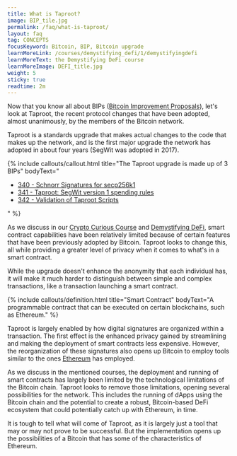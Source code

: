```yaml
---
title: What is Taproot?
image: BIP_tile.jpg
permalink: /faq/what-is-taproot/
layout: faq
tag: CONCEPTS
focusKeyword: Bitcoin, BIP, Bitcoin upgrade 
learnMoreLink: /courses/demystifying_defi/1/demystifyingdefi
learnMoreText: the Demystifying DeFi course
learnMoreImage: DEFI_title.jpg
weight: 5
sticky: true
readtime: 2m
---
```

<p>Now that you know all about BIPs (<a href='/faq/what-is-bitcoin-improvement-proposal/'>Bitcoin Improvement Proposals</a>), let's look at Taproot, the recent protocol changes that have been adopted, almost unanimously, by the members of the Bitcoin network.</p>

<p>Taproot is a standards upgrade that makes actual changes to the code that makes up the network, and is the first major upgrade the network has adopted in about four years (SegWit was adopted in 2017).</p>

{% include callouts/callout.html
   title="The Taproot upgrade is made up of 3 BIPs"
	bodyText="<ul>
  <li><a href='https://github.com/bitcoin/bips/blob/master/bip-0340.mediawiki'>340 - Schnorr Signatures for secp256k1</a></li>
  <li><a href='https://github.com/bitcoin/bips/blob/master/bip-0341.mediawiki'>341 - Taproot: SegWit version 1 spending rules</a></li>
  <li><a href='https://github.com/bitcoin/bips/blob/master/bip-0342.mediawiki'>342 - Validation of Taproot Scripts</a></li>
 </ul>"
%}

<p>As we discuss in our <a href='/courses/crypto-curious-course/'>Crypto Curious Course</a> and <a href='/courses/demystifying-defi/'>Demystifying DeFi</a>, smart contract capabilities have been relatively limited because of certain features that have been previously adopted by Bitcoin. Taproot looks to change this, all while providing a greater level of privacy when it comes to what's in a smart contract.</p>

<p>While the upgrade doesn't enhance the anonymity that each individual has, it will make it much harder to distinguish between simple and complex transactions, like a transaction launching a smart contract.</p>

{% include callouts/definition.html
	title="Smart Contract"
	bodyText="A programmable contract that can be executed on certain blockchains, such as Ethereum."
%}

<p>Taproot is largely enabled by how digital signatures are organized within a transaction. The first effect is the enhanced privacy gained by streamlining and making the deployment of smart contracts less expensive. However, the reorganization of these signatures also opens up Bitcoin to employ tools similar to the ones <a href='/courses/ethereum-101-blockchain-beyond-bitcoin/'>Ethereum</a> has employed.</p>

<p>As we discuss in the mentioned courses, the deployment and running of smart contracts has largely been limited by the technological limitations of the Bitcoin chain. Taproot looks to remove those limitations, opening several possibilities for the network. This includes the running of dApps using the Bitcoin chain and the potential to create a robust, Bitcoin-based DeFi ecosystem that could potentially catch up with Ethereum, in time.</p>

<p>It is tough to tell what will come of Taproot, as it is largely just a tool that may or may not prove to be successful. But the implementation opens up the possibilities of a Bitcoin that has some of the characteristics of Ethereum.</p>
